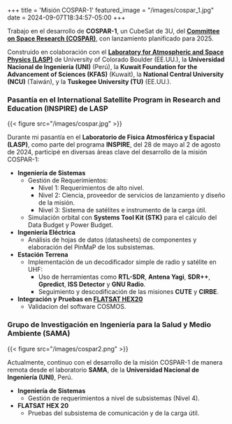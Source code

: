 +++
title = 'Misión COSPAR-1'
featured_image = "/images/cospar_1.jpg"
date = 2024-09-07T18:34:57-05:00
+++

Trabajo en el desarrollo de **COSPAR-1**, un CubeSat de 3U, del **[Committee on Space Research (COSPAR)](https://cosparhq.cnes.fr/)**, con lanzamiento planificado para 2025.

Construido en colaboración con el **[Laboratory for Atmospheric and Space Physics (LASP)](https://lasp.colorado.edu/)** de University of Colorado Boulder (EE.UU.), la **Universidad Nacional de Ingeniería (UNI)** (Perú), la **Kuwait Foundation for the Advancement of Sciences (KFAS)** (Kuwait), la **National Central University (NCU)** (Taiwán), y la **Tuskegee University (TU)** (EE.UU.).

### Pasantía en el International Satellite Program in Research and Education (INSPIRE) de LASP

{{< figure src="/images/cospar.jpg" >}}

Durante mi pasantía en el **Laboratorio de Física Atmosférica y Espacial (LASP)**, como parte del programa **INSPIRE**, del 28 de mayo al 2 de agosto de 2024, participé en diversas áreas clave del desarrollo de la misión COSPAR-1:

* **Ingeniería de Sistemas**
    - Gestión de Requerimientos: 
      - Nivel 1: Requerimientos de alto nivel.
      - Nivel 2: Ciencia, proveedor de servicios de lanzamiento y diseño de la misión.
      - Nivel 3: Sistema de satélites e instrumento de la carga útil.
    - Simulación orbital con **Systems Tool Kit (STK)** para el cálculo del Data Budget y Power Budget.
* **Ingeniería Eléctrica**
    - Análisis de hojas de datos (datasheets) de componentes y elaboración del PinMaP de los subsistemas.
* **Estación Terrena**
    - Implementación de un decodificador simple de radio y satélite en UHF:
        - Uso de herramientas como **RTL-SDR**, **Antena Yagi**, **SDR++**, **Gpredict**, **ISS Detector** y **GNU Radio**.
        - Seguimiento y descodificación de las misiones **CUTE** y **CIRBE**.
* **Integración y Pruebas en [FLATSAT HEX20](https://hex20.com.au/products/flatsat/)**
    - Validacion del software COSMOS.

### Grupo de Investigación en Ingeniería para la Salud y Medio Ambiente (SAMA)
{{< figure src="/images/cospar2.png" >}}

Actualmente, continuo con el desarrollo de la misión COSPAR-1 de manera remota desde el laboratorio **SAMA**, de la **Universidad Nacional de Ingeniería (UNI)**, Perú.
* **Ingeniería de Sistemas**
    - Gestión de requerimientos a nivel de subsistemas (Nivel 4).
* **FLATSAT HEX 20**
    - Pruebas del subsistema de comunicación y de la carga útil.
